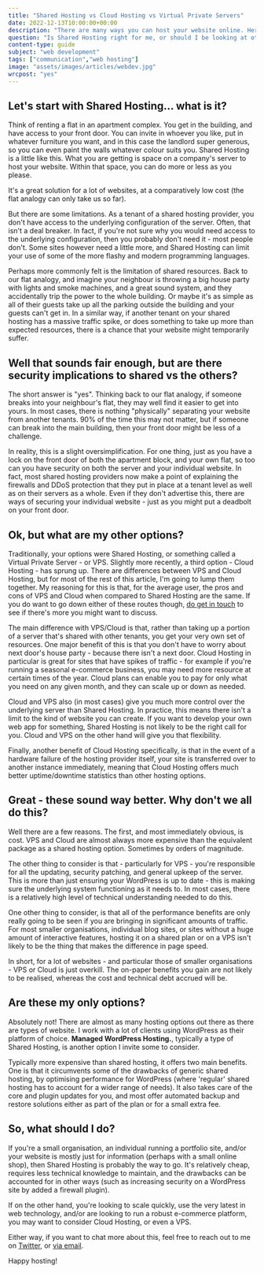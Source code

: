 ```yaml
---
title: "Shared Hosting vs Cloud Hosting vs Virtual Private Servers"
date: 2022-12-13T10:00:00+00:00
description: "There are many ways you can host your website online. Here we walk through some of the options."
question: "Is Shared Hosting right for me, or should I be looking at other options?"
content-type: guide
subject: "web development"
tags: ["communication","web hosting"]
image: "assets/images/articles/webdev.jpg"
wrcpost: "yes"
---
```


## Let's start with Shared Hosting... what is it?

Think of renting a flat in an apartment complex. You get in the building, and have access to your front door. You can invite in whoever you like, put in whatever furniture you want, and in this case the landlord super generous, so you can even paint the walls whatever colour suits you. Shared Hosting is a little like this. What you are getting is space on a company's server to host your website. Within that space, you can do more or less as you please.

It's a great solution for a lot of websites, at a comparatively low cost (the flat analogy can only take us so far).

But there are some limitations. As a tenant of a shared hosting provider, you don't have access to the underlying configuration of the server. Often, that isn't a deal breaker. In fact, if you're not sure why you would need access to the underlying configuration, then you probably don't need it - most people don't. Some sites however need a little more, and Shared Hosting can limit your use of some of the more flashy and modern programming languages.

Perhaps more commonly felt is the limitation of shared resources. Back to our flat analogy, and imagine your neighbour is throwing a big house party with lights and smoke machines, and a great sound system, and they accidentally trip the power to the whole building. Or maybe it's as simple as all of their guests take up all the parking outside the building and your guests can't get in. In a similar way, if another tenant on your shared hosting has a massive traffic spike, or does something to take up more than expected resources, there is a chance that your website might temporarily suffer.

## Well that sounds fair enough, but are there security implications to shared vs the others?

The short answer is "yes". Thinking back to our flat analogy, if someone breaks into your neighbour's flat, they may well find it easier to get into yours. In most cases, there is nothing "physically" separating your website from another tenants. 90% of the time this may not matter, but if someone can break into the main building, then your front door might be less of a challenge.

In reality, this is a slight oversimplification. For one thing, just as you have a lock on the front door of both the apartment block, and your own flat, so too can you have security on both the server and your individual website. In fact, most shared hosting providers now make a point of explaining the firewalls and DDoS protection that they put in place at a tenant level as well as on their servers as a whole. Even if they don't advertise this, there are ways of securing your individual website - just as you might put a deadbolt on your front door.

## Ok, but what are my other options?

Traditionally, your options were Shared Hosting, or something called a Virtual Private Server - or VPS. Slightly more recently, a third option - Cloud Hosting - has sprung up. There are differences between VPS and Cloud Hosting, but for most of the rest of this article, I'm going to lump them together. My reasoning for this is that, for the average user, the pros and cons of VPS and Cloud when compared to Shared Hosting are the same. If you do want to go down either of these routes though, [do get in touch](mailto:will@willrc.co.uk) to see if there's more you might want to discuss.

The main difference with VPS/Cloud is that, rather than taking up a portion of a server that's shared with other tenants, you get your very own set of resources. One major benefit of this is that you don't have to worry about next door's house party - because there isn't a next door. Cloud Hosting in particular is great for sites that have spikes of traffic - for example if you're running a seasonal e-commerce business, you may need more resource at certain times of the year. Cloud plans can enable you to pay for only what you need on any given month, and they can scale up or down as needed. 

Cloud and VPS also (in most cases) give you much more control over the underlying server than Shared Hosting. In practice, this means there isn't a limit to the kind of website you can create. If you want to develop your own web app for something, Shared Hosting is not likely to be the right call for you. Cloud and VPS on the other hand will give you that flexibility.

Finally, another benefit of Cloud Hosting specifically, is that in the event of a hardware failure of the hosting provider itself, your site is transferred over to another instance immediately, meaning that Cloud Hosting offers much better uptime/downtime statistics than other hosting options.

## Great - these sound way better. Why don't we all do this?

Well there are a few reasons. The first, and most immediately obvious, is cost. VPS and Cloud are almost always more expensive than the equivalent package as a shared hosting option. Sometimes by orders of magnitude.

The other thing to consider is that - particularly for VPS - you're responsible for all the updating, security patching, and general upkeep of the server. This is more than just ensuring your WordPress is up to date - this is making sure the underlying system functioning as it needs to. In most cases, there is a relatively high level of technical understanding needed to do this.

One other thing to consider, is that all of the performance benefits are only really going to be seen if you are bringing in significant amounts of traffic. For most smaller organisations, individual blog sites, or sites without a huge amount of interactive features, hosting it on a shared plan or on a VPS isn't likely to be the thing that makes the difference in page speed.

In short, for a lot of websites - and particular those of smaller organisations - VPS or Cloud is just overkill. The on-paper benefits you gain are not likely to be realised, whereas the cost and technical debt accrued will be.

## Are these my only options?

Absolutely not! There are almost as many hosting options out there as there are types of website. I work with a lot of clients using WordPress as their platform of choice. **Managed WordPress Hosting.**, typically a type of Shared Hosting, is another option I invite some to consider. 

Typically more expensive than shared hosting, it offers two main benefits. One is that it circumvents some of the drawbacks of generic shared hosting, by optimising performance for WordPress (where 'regular' shared hosting has to account for a wider range of needs). It also takes care of the core and plugin updates for you, and most offer automated backup and restore solutions either as part of the plan or for a small extra fee.

## So, what should I do?

If you're a small organisation, an individual running a portfolio site, and/or your website is mostly just for information (perhaps with a small online shop), then Shared Hosting is probably the way to go. It's relatively cheap, requires less technical knowledge to maintain, and the drawbacks can be accounted for in other ways (such as increasing security on a WordPress site by added a firewall plugin).

If on the other hand, you're looking to scale quickly, use the very latest in web technology, and/or are looking to run a robust e-commerce platform, you may want to consider Cloud Hosting, or even a VPS.

Either way, if you want to chat more about this, feel free to reach out to me on [Twitter](https://twitter.com/willranjhill), or [via email](mailto:will@willrc.co.uk).

Happy hosting!
